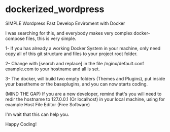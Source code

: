 # dockerized_wordpress

SIMPLE Wordpress Fast Develop Enviroment with Docker

I was searching for this, and everybody makes very complex docker-compose files, 
this is very simple.

1- If you has already a working Docker System in your machine, only need copy all of this git structure and files to your project root folder.

2- Change with [search and replace] in the file /nginx/default.conf example.com to your hostname and all is set.

3- The docker, will build two empty folders (Themes and Plugins), put inside your basetheme or the baseplugins, and you can now starts coding.

(MIND THE GAP) If you are a new developer, remind that's you will need to redir the hostname to 127.0.0.1 (Or localhost) in your local machine, using for example Host File Editor (Free Software)

I'm wait that this can help you. 

Happy Coding!